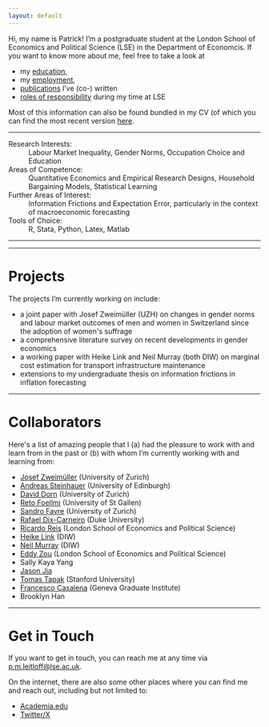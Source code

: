 ```yaml
---
layout: default
---
```


Hi, my name is Patrick! I’m a postgraduate student at the London School of Economics and Political Science (LSE) in the Department of Economcis. If you want to know more about me, feel free to take a look at

+ my [education](./education.md),
+ my [employment](./employment.md),
+ [publications](./publications.md) I’ve (co-) written
+ [roles of responsibility](./rrvolunteering.md) during my time at LSE

Most of this information can also be found bundled in my CV (of which you can find the most recent version [here](https://drive.google.com/file/d/1Ai2mt1Wzk93KegvQwh1Q7NkugNRq_aMt/view?usp=drive_link).

* * *

<dl>
   <dt>Research Interests:</dt>
      <dd>Labour Market Inequality, Gender Norms, Occupation Choice and Education</dd>
   <dt>Areas of Competence:</dt>
      <dd>Quantitative Economics and Empirical Research Designs, Household Bargaining Models, Statistical Learning</dd>
   <dt>Further Areas of Interest:</dt>
      <dd>Information Frictions and Expectation Error, particularly in the context of macroeconomic forecasting</dd>
   <dt>Tools of Choice:</dt>
      <dd>R, Stata, Python, Latex, Matlab</dd>
</dl>

* * *

<!---

# News

+ 23/06/2022: [“When heating in winter becomes a luxury”](https://uol.de/en/news/article/when-heating-in-winter-becomes-a-luxury-6327) (University of Oldenburg)
+ 24/05/2022: [“Wie knappes Heizmaterial gerecht verteilen? Forschende veröffentlichen Studie zu Verteilungsgerechtigkeit”](https://www.presse.uni-oldenburg.de/mit/2022/103.html) (University of Oldenburg)
+ 20/04/2022: [“Lernen, mit der Freiheit umzugehen”](https://uol.de/aktuelles/gestaerkt-promovieren/lernen-mit-der-freiheit-umzugehen) (University of Oldenburg)

<details>
<summary>Old news</summary>
<br>
<ul>
   <li>27/04/2020: <a href="https://www.hsu-hh.de/bedarfsgerechtigkeit/aktuelles/">“Sammelband ‘Empirical Research and Normative Theory’ erschienen”</a> (DFG Research Group FOR 2104)</li>
   <li>28/10/2019: <a href="https://www.presse.uni-oldenburg.de/mit/2019/362.html">“Von der Unendlichkeit, Lügnern und dem Hören. Ringvorlesung zu Paradoxien an der Universität Oldenburg”</a> (University of Oldenburg)</li>
   <li>25/09/2019: <a href="https://www.hsu-hh.de/bedarfsgerechtigkeit/aktuelles/">“Neuer Sammelband ‘Philosophie zwischen Sein und Sollen’ erschienen”</a> (DFG Research Group FOR 2104)</li>
   <li>18/04/2019: <a href="https://uol.de/en/news/article/schreiben-lernen-im-tandem-3250">“Besser schreiben im Tandem”</a> (University of Oldenburg)</li>
   <li>08/12/2017: <a href="https://karl-jaspers-gesellschaft.de/mind-the-gap-zur-vermittlung-normativer-theorie-und-empirischer-forschung-malte-meyerhuber-und-max-bauer/">“Mind the Gap. Zur Vermittlung normativer Theorie und empirischer Forschung”</a> (Karl-Jaspers-Gesellschaft)</li>
   <li>02/07/2015: <a href="https://www.presse.uni-oldenburg.de/mit/2015/280.html">“Was Begriffe für unser Leben bedeuten. Berliner Philosoph referiert über ‘Zeitbewusstsein und Sinn-Horizonte’”</a> (University of Oldenburg)</li>
   <li>25/02/2013: <a href="https://www.weser-kurier.de/landkreis-verden/abiturient-fuehrt-die-piraten-an-doc7e4913gfbq08adqf2a1">“Abiturient führt die Piraten an”</a> (Weser Kurier)</li>
   <li>21/01/2013: <a href="https://www.kreiszeitung.de/lokales/verden/mohr-spitze-2709087.html">“Mohr ist Spitze”</a> (Kreiszeitung)</li>
   <li>21/01/2013: <a href="https://www.kreiszeitung.de/lokales/verden/macht-rennen-kirchlinteln-2709092.html">“CDU macht das Rennen in Kirchlinteln”</a> (Kreiszeitung)</li>
   <li>18/01/2013: <a href="https://www.weser-kurier.de/landkreis-verden/teurer-wahlkampf-doc7e3gwmzp5ub15tuurfzw">“Teurer Wahlkampf”</a> (Weser Kurier)</li>
   <li>11/01/2013: <a href="https://www.weser-kurier.de/niedersachsen/tempolimit-auf-der-a1-bei-oyten-doc7e3gpq83ppk8vflkd73">“Tempolimit auf der A1 bei Oyten”</a> (Weser Kurier)</li>
   <li>11/01/2013: <a href="https://www.weser-kurier.de/niedersachsen/mehr-sicherheit-auf-den-schulwegen-doc7e3gpoycbbn1k3gvwiam">“Mehr Sicherheit auf den Schulwegen”</a> (Weser Kurier)</li>
   <li>11/01/2013: <a href="https://www.weser-kurier.de/niedersachsen/aerger-ueber-marode-radwege-doc7e3gpoupy4o1d1k96iyy">“Ärger über marode Radwege”</a> (Weser Kurier)</li>
   <li>11/01/2013: <a href="https://www.weser-kurier.de/niedersachsen/ein-buergerbus-fuer-oyten-doc7e3gpo5bc491h6fanfzw">“Ein Bürgerbus für Oyten”</a> (Weser Kurier)</li>
   <li>10/01/2013: <a href="https://www.kreiszeitung.de/lokales/verden/bildungschancen-grosses-streitthema-2693591.html">“Bildungschancen als großes Streitthema”</a> (Kreiszeitung)</li>
   <li>27/12/2012: <a href="https://www.kreiszeitung.de/lokales/verden/argumente-wahl-2678311.html">“Argumente zur Wahl”</a> (Kreiszeitung)</li>
   <li>29/11/2012: <a href="https://www.kreiszeitung.de/lokales/verden/aufwertung-pflege-2643073.html">“Aufwertung der Pflege”</a> (Kreiszeitung)</li>
   <li>20/04/2012: <a href="https://www.weser-kurier.de/region/drei-piraten-kueren-direktkandidaten-doc7e42wkfju7ngfqvg5ey">“Drei Piraten küren Direktkandidaten”</a> (Weser Kurier)</li>
</ul>
</details>

-->

* * *

# Projects

The projects I’m currently working on include:
+ a joint paper with Josef Zweimüller (UZH) on changes in gender norms and labour market outcomes of men and women in Switzerland since the adoption of women's suffrage
+ a comprehensive literature survey on recent developments in gender economics
+ a working paper with Heike Link and Neil Murray (both DIW) on marginal cost estimation for transport infrastructure maintenance 
+ extensions to my undergraduate thesis on information frictions in inflation forecasting


* * *

# Collaborators

Here's a list of amazing people that I (a) had the pleasure to work with and learn from in the past or (b) with whom I’m currently working with and learning from:
+ [Josef Zweimüller](https://sites.google.com/view/josefzweimueller/home) (University of Zurich)
+ [Andreas Steinhauer](https://www.ed.ac.uk/profile/andreas-steinhauer) (University of Edinburgh)
+ [David Dorn](https://www.ddorn.net/) (University of Zurich)
+ [Reto Foellmi](https://sites.google.com/site/foellmireto/home) (University of St Gallen)
+ [Sandro Favre](https://www.econ.uzh.ch/en/people/researchers/favre.html) (University of Zurich)
+ [Rafael Dix-Carneiro](https://sites.google.com/site/rafaeldixcarneiro/) (Duke University)
+ [Ricardo Reis](https://www.r2rsquared.com/) (London School of Economics and Political Science)
+ [Heike Link](https://www.diw.de/sixcms/detail.php?id=diw_01.c.10880.en) (DIW)
+ [Neil Murray](https://www.diw.de/sixcms/detail.php?id=diw_01.c.815528.en) (DIW)
+ [Eddy Zou](https://www.lse.ac.uk/economics/people/research-students/eddy-weijian-zou) (London School of Economics and Political Science)
+ Sally Kaya Yang
+ [Jason Jia](https://cepr.org/about/people/jason-jia)
+ [Tomas Tapak](https://profiles.stanford.edu/tomas-tapak) (Stanford University)
+ [Francesco Casalena](https://www.graduateinstitute.ch/discover-institute/casalena-francesco) (Geneva Graduate Institute)
+ Brooklyn Han


* * *

# Get in Touch

If you want to get in touch, you can reach me at any time via <p.m.leitloff@lse.ac.uk>.

On the internet, there are also some other places where you can find me and reach out, including but not limited to:
+ [Academia.edu](https://independent.academia.edu/PatrickMichaelLeitloff)
+ [Twitter/X](https://twitter.com/PatrickLeitloff)
<!--- + [Google Scholar]()  -->
<!--- + [ORCID]() -->
<!--- + [OSF]() -->
<!--- + [ResearchGate]() -->
<!--- + [SSRN]() -->
